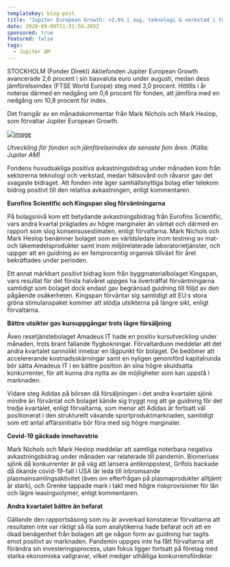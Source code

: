 ```yaml
---
templateKey: blog-post
title: "Jupiter European Growth: +2,6% i aug, teknologi & verkstad i topp"
date: 2020-09-09T11:31:50.265Z
sponsored: true
featured: false
tags:
  - Jupiter AM
---
```

<!--StartFragment-->

STOCKHOLM (Fonder Direkt) Aktiefonden Jupiter European Growth avancerade 2,6 procent i sin basvaluta euro under augusti, medan dess jämförelseindex (FTSE World Europe) steg med 3,0 procent. Hittills i år noteras därmed en nedgång om 0,6 procent för fonden, att jämföra med en nedgång om 10,8 procent för index.

Det framgår av en månadskommentar från Mark Nichols och Mark Heslop, som förvaltar Jupiter European Growth.

[![image](https://i.direkt.se/200909/588863701.png)](https://i.direkt.se/200909/588863701.png)

*Utveckling för fonden och jämförelseindex de senaste fem åren. (Källa: Jupiter AM)*

Fondens huvudsakliga positiva avkastningsbidrag under månaden kom från sektorerna teknologi och verkstad, medan hälsovård och råvaror gav det svagaste bidraget. Att fonden inte äger samhällsnyttiga bolag eller telekom bidrog positivt till den relativa avkastningen, enligt kommentaren.

**Eurofins Scientific och Kingspan slog förväntningarna**

På bolagsnivå kom ett betydande avkastningsbidrag från Eurofins Scientific, vars andra kvartal präglades av högre marginaler än väntat och därmed en rapport som slog konsensusestimaten, enligt förvaltarna. Mark Nichols och Mark Heslop benämner bolaget som en världsledare inom testning av mat- och läkemedelsprodukter samt inom miljörelaterade laboratorietjänster, och uppger att en guidning av en femprocentig organisk tillväxt för året bekräftades under perioden.

Ett annat märkbart positivt bidrag kom från byggmaterialbolaget Kingspan, vars resultat för det första halvåret uppges ha överträffat förväntningarna samtidigt som bolaget dock endast gav begränsad guidning till följd av den pågående osäkerheten. Kingspan förväntar sig samtidigt att EU:s stora gröna stimulanspaket kommer att stödja utsikterna på längre sikt, enligt förvaltarna.

**Bättre utsikter gav kursuppgångar trots lägre försäljning**

Även resetjänstebolaget Amadeus IT hade en positiv kursutveckling under månaden, trots brant fallande flygbokningar. Förvaltarduon meddelar att det andra kvartalet sannolikt innebar en lågpunkt för bolaget. De bedömer att accelererande kostnadsskärningar samt en nyligen genomförd kapitalrunda bör sätta Amadeus IT i en bättre position än sina högre skuldsatta konkurrenter, för att kunna dra nytta av de möjligheter som kan uppstå i marknaden.

Vidare steg Adidas på börsen då försäljningen i det andra kvartalet sjönk mindre än förväntat och bolaget kände sig tryggt nog att ge guidning för det tredje kvartalet, enligt förvaltarna, som menar att Adidas är fortsatt väl positionerat i den strukturellt växande sportproduktmarknaden, samtidigt som ett antal affärsinitiativ bör föra med sig högre marginaler.

**Covid-19 gäckade innehavstrio**

Mark Nichols och Mark Heslop meddelar att samtliga noterbara negativa avkastningsbidrag under månaden var relaterade till pandemin. Biomeriuex sjönk då konkurrenter är på väg att lansera antikroppstest, Grifols backade då ökande covid-19-fall i USA lär leda till inbromsande plasmainsamlingsaktivitet (även om efterfrågan på plasmaprodukter alltjämt är stark), och Grenke tappade mark i takt med högre riskprovisioner för lån och lägre leasingvolymer, enligt kommentaren.

**Andra kvartalet bättre än befarat**

Gällande den rapportsäsong som nu är avverkad konstaterar förvaltarna att resultaten inte var riktigt så illa som analytikerna hade befarat och att en ökad benägenhet från bolagen att ge någon form av guidning har tagits emot positivt av marknaden. Pandemin uppges inte ha fått förvaltarna att förändra sin investeringsprocess, utan fokus ligger fortsatt på företag med starka ekonomiska vallgravar, vilket medger uthålliga konkurrensfördelar.

<!--EndFragment-->